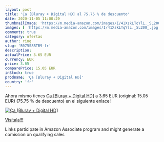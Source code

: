 ```yaml
---
layout: post
title: 'Ça [Bluray + Digital HD] al 75.75 % de descuento'
date: 2020-11-05 11:00:29
thumbnailImage: 'https://m.media-amazon.com/images/I/41XzkLTqYlL._SL200_.jpg'
images: [ 'https://m.media-amazon.com/images/I/41XzkLTqYlL._SL200_.jpg' ]
comments: true
category: ofertas
author: ring
slug: 'B075S8BTB9-fr'
description:
actualPrice: 3.65 EUR
currency: EUR
price: 3.65
comparePrice: 15.05 EUR
inStock: true
prodname: 'Ça [Bluray + Digital HD]'
country: 'fr'
---
```


Ahora mismo tienes [Ça [Bluray + Digital HD]](https://www.amazon.fr/dp/B075S8BTB9/?tag=tolees0d-21) a 3.65 EUR (original: 15.05 EUR) (75.75 %  de descuento) en el siguiente enlace!

[![Ça [Bluray + Digital HD]](https://m.media-amazon.com/images/I/41XzkLTqYlL._SL200_.jpg)](https://www.amazon.fr/dp/B075S8BTB9/?tag=tolees0d-21)

[Visítala!!!](https://www.amazon.fr/dp/B075S8BTB9/?tag=tolees0d-21)

Links participate in Amazon Associate program and might generate a comission on qualifying sales
